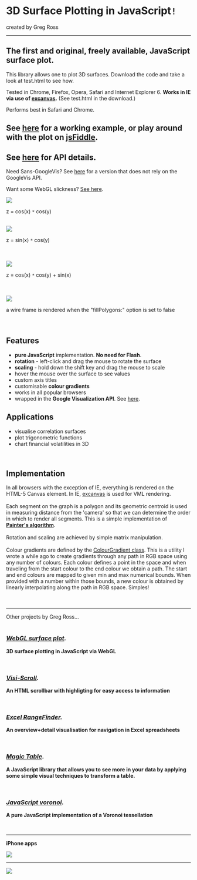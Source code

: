 # 3D Surface Plotting in JavaScript`!` #

created by Greg Ross

---



## The first and original, freely available, JavaScript surface plot. ##

This library allows one to plot 3D surfaces. Download the code and take a look at test.html to see how.

Tested in Chrome, Firefox, Opera, Safari and Internet Explorer 6. **Works in IE via use of [excanvas](http://code.google.com/p/explorercanvas/).** (See test.html in the download.)

Performs best in Safari and Chrome.

## See [here](http://www.grvisualisation.50webs.com/javascript_surface_plot.html) for a working example, or play around with the plot on [jsFiddle](http://jsfiddle.net/gregross/vTBv3/). ##

## See [here](http://javascript-surface-plot.googlecode.com/svn/trunk/googleVizApi.html) for API details. ##

Need Sans-GoogleVis? See [here](http://jsfiddle.net/gregross/3fcvQ/32/) for a version that does not rely on the GoogleVis API.


Want some WebGL slickness? [See here](http://code.google.com/p/webgl-surface-plot/).

[![](http://javascript-surface-plot.googlecode.com/svn/trunk/images/screenshot1.png)](http://www.grvisualisation.50webs.com/javascript_surface_plot.html)

z = cos(x) `*` cos(y)
<br><br>

<img src='http://javascript-surface-plot.googlecode.com/svn/trunk/images/screenshot2.png' />

z = sin(x) <code>*</code> cos(y)<br>
<br><br>

<img src='http://javascript-surface-plot.googlecode.com/svn/trunk/images/screenshot3.png' />

z = cos(x) <code>*</code> cos(y) + sin(x)<br>
<br><br>

<img src='http://javascript-surface-plot.googlecode.com/svn/trunk/images/screenshot4.png' />

a wire frame is rendered when the "fillPolygons:" option is set to false<br>
<br><br>


<h2>Features</h2>

<ul><li><b>pure JavaScript</b> implementation. <b>No need for Flash</b>.<br>
</li><li><b>rotation</b> - left-click and drag the mouse to rotate the surface<br>
</li><li><b>scaling</b> - hold down the shift key and drag the mouse to scale<br>
</li><li>hover the mouse over the surface to see values<br>
</li><li>custom axis titles<br>
</li><li>customisable <b>colour gradients</b>
</li><li>works in all popular browsers<br>
</li><li>wrapped in the <b>Google Visualization API</b>. See <a href='http://javascript-surface-plot.googlecode.com/svn/trunk/googleVizApi.html'>here</a>.</li></ul>



<h2>Applications</h2>

<ul><li>visualise correlation surfaces<br>
</li><li>plot trigonometric functions<br>
</li><li>chart financial volatilities in 3D</li></ul>

<br>

<h2>Implementation</h2>

In all browsers with the exception of IE, everything is rendered on the HTML-5 Canvas element. In IE, <a href='http://code.google.com/p/explorercanvas/'>excanvas</a> is used for VML rendering.<br>
<br>
Each segment on the graph is a polygon and its geometric centroid is used in measuring distance from the 'camera' so that we can determine the order in which to render all segments. This is a simple implementation of <b><a href='http://en.wikipedia.org/wiki/Painter%27s_algorithm'>Painter's algorithm</a></b>.<br>
<br>
Rotation and scaling are achieved by simple matrix manipulation.<br>
<br>
Colour gradients are defined by the <a href='http://code.google.com/p/javascript-surface-plot/source/browse/trunk/javascript/ColourGradient.js'>ColourGradient class</a>. This is a utility I wrote a while ago to create gradients through any path in RGB space using any number of colours. Each colour defines a point in the space and when traveling from the start colour to the end colour we obtain a path. The start and end colours are mapped to given min and max numerical bounds.  When provided with a number within those bounds, a new colour is obtained by linearly interpolating along the path in RGB space. Simples!<br>
<br>
<br>

<hr />

Other projects by Greg Ross...<br>
<br>
<h3><i><b><a href='http://code.google.com/p/webgl-surface-plot/'>WebGL surface plot</a>.</b></i></h3>

<b>3D surface plotting in JavaScript via WebGL</b>


<br>


<h3><i><b><a href='http://www.grvisualisation.50webs.com/visi_scroll.html'>Visi-Scroll</a>.</b></i></h3>

<b>An HTML scrollbar with highligting for easy access to information</b>


<br>

<h3><i><b><a href='http://www.grvisualisation.50webs.com/excelrangefinder.html'>Excel RangeFinder</a>.</b></i></h3>

<b>An overview+detail visualisation for navigation in Excel spreadsheets</b>


<br>

<h3><i><b><a href='http://www.grvisualisation.50webs.com/'>Magic Table</a>.</b></i></h3>

<b>A JavaScript library that allows you to see more in your data by applying some simple visual techniques to transform a table.</b>


<br>

<h3><i><b><a href='http://www.grvisualisation.50webs.com/javascript_voronoi.html'>JavaScript voronoi</a>.</b></i></h3>

<b>A pure JavaScript implementation of a Voronoi tessellation</b>

<br>
<hr />
<b>iPhone apps</b>

<a href='http://itunes.apple.com/gb/app/claptrax/id427145886?mt=8'><img src='http://www.grvisualisation.50webs.com/images/clapForMusic/SplashViewPhone.png' /></a>

<hr />

<a href='http://ax.itunes.apple.com/gb/app/peekaboo-3d/id380735126?mt=8'><img src='http://www.grvisualisation.50webs.com/images/peekaboo/PeekabooAd.png' /></a>